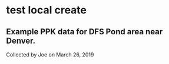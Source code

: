 # test local create
## Example PPK data for DFS Pond area near Denver.

Collected by Joe on March 26, 2019



